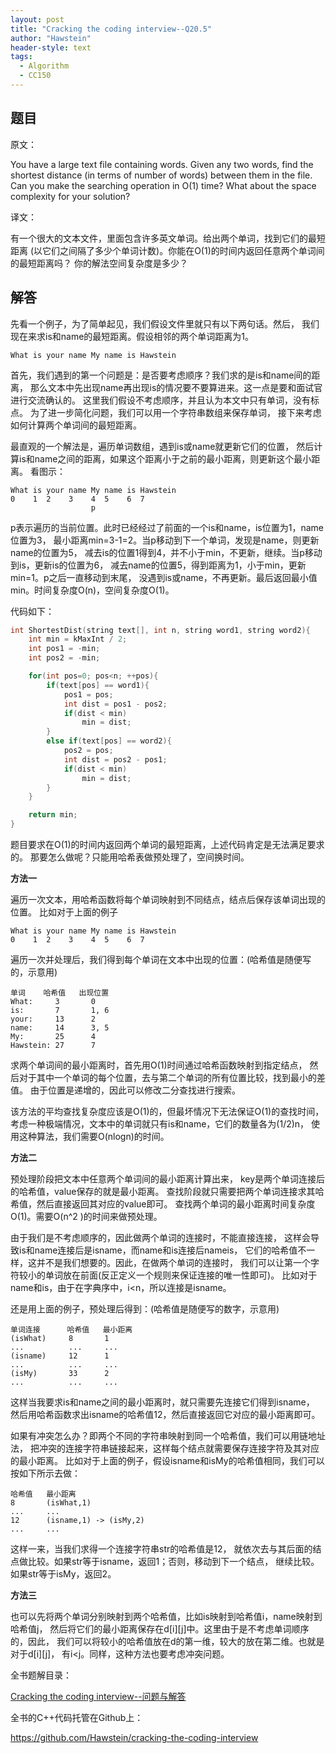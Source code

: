```yaml
---
layout: post
title: "Cracking the coding interview--Q20.5"
author: "Hawstein"
header-style: text
tags:
  - Algorithm
  - CC150
---
```


## 题目

原文：

You have a large text file containing words. Given any two words, 
find the shortest distance (in terms of number of words) between 
them in the file. Can you make the searching operation in O(1) time? 
What about the space complexity for your solution?

译文：

有一个很大的文本文件，里面包含许多英文单词。给出两个单词，找到它们的最短距离
(以它们之间隔了多少个单词计数)。你能在O(1)的时间内返回任意两个单词间的最短距离吗？
你的解法空间复杂度是多少？

## 解答

先看一个例子，为了简单起见，我们假设文件里就只有以下两句话。然后，
我们现在来求is和name的最短距离。假设相邻的两个单词距离为1。

	What is your name My name is Hawstein

首先，我们遇到的第一个问题是：是否要考虑顺序？我们求的是is和name间的距离，
那么文本中先出现name再出现is的情况要不要算进来。这一点是要和面试官进行交流确认的。
这里我们假设不考虑顺序，并且认为本文中只有单词，没有标点。
为了进一步简化问题，我们可以用一个字符串数组来保存单词，
接下来考虑如何计算两个单词间的最短距离。

最直观的一个解法是，遍历单词数组，遇到is或name就更新它们的位置，
然后计算is和name之间的距离，如果这个距离小于之前的最小距离，则更新这个最小距离。
看图示：

	What is your name My name is Hawstein
	0    1  2    3    4  5    6  7
	                  p
					   
p表示遍历的当前位置。此时已经经过了前面的一个is和name，is位置为1，name位置为3，
最小距离min=3-1=2。当p移动到下一个单词，发现是name，则更新name的位置为5，
减去is的位置1得到4，并不小于min，不更新，继续。当p移动到is，更新is的位置为6，
减去name的位置5，得到距离为1，小于min，更新min=1。p之后一直移动到末尾，
没遇到is或name，不再更新。最后返回最小值min。时间复杂度O(n)，空间复杂度O(1)。

代码如下：

```cpp
int ShortestDist(string text[], int n, string word1, string word2){
    int min = kMaxInt / 2;
    int pos1 = -min;
    int pos2 = -min;

    for(int pos=0; pos<n; ++pos){
        if(text[pos] == word1){
            pos1 = pos;
            int dist = pos1 - pos2;
            if(dist < min)
                min = dist;
        }
        else if(text[pos] == word2){
            pos2 = pos;
            int dist = pos2 - pos1;
            if(dist < min)
                min = dist;
        }
    }

    return min;
}
```

题目要求在O(1)的时间内返回两个单词的最短距离，上述代码肯定是无法满足要求的。
那要怎么做呢？只能用哈希表做预处理了，空间换时间。

**方法一**

遍历一次文本，用哈希函数将每个单词映射到不同结点，结点后保存该单词出现的位置。
比如对于上面的例子

	What is your name My name is Hawstein
	0    1  2    3    4  5    6  7	

遍历一次并处理后，我们得到每个单词在文本中出现的位置：(哈希值是随便写的，示意用)

	单词	  哈希值   出现位置
	What:     3		  0
	is:       7    	  1, 6
	your:     13      2
	name:     14      3, 5
	My:       25      4
	Hawstein: 27      7
	
求两个单词间的最小距离时，首先用O(1)时间通过哈希函数映射到指定结点，
然后对于其中一个单词的每个位置，去与第二个单词的所有位置比较，找到最小的差值。
由于位置是递增的，因此可以修改二分查找进行搜索。

该方法的平均查找复杂度应该是O(1)的，但最坏情况下无法保证O(1)的查找时间，
考虑一种极端情况，文本中的单词就只有is和name，它们的数量各为(1/2)n，
使用这种算法，我们需要O(nlogn)的时间。

**方法二**

预处理阶段把文本中任意两个单词间的最小距离计算出来，
key是两个单词连接后的哈希值，value保存的就是最小距离。
查找阶段就只需要把两个单词连接求其哈希值，然后直接返回其对应的value即可。
查找两个单词的最小距离时间复杂度O(1)。需要O(n^2 )的时间来做预处理。

由于我们是不考虑顺序的，因此做两个单词的连接时，不能直接连接，
这样会导致is和name连接后是isname，而name和is连接后nameis，
它们的哈希值不一样，这并不是我们想要的。因此，在做两个单词的连接时，
我们可以让第一个字符较小的单词放在前面(反正定义一个规则来保证连接的唯一性即可)。
比如对于name和is，由于在字典序中，i<n，所以连接是isname。

还是用上面的例子，预处理后得到：(哈希值是随便写的数字，示意用)

	单词连接      哈希值   最小距离
	(isWhat)     8       1
	... 		 ...	 ...
	(isname)     12  	 1
	... 		 ...	 ...
	(isMy) 		 33      2
	... 		 ...	 ...

这样当我要求is和name之间的最小距离时，就只需要先连接它们得到isname，
然后用哈希函数求出isname的哈希值12，然后直接返回它对应的最小距离即可。

如果有冲突怎么办？即两个不同的字符串映射到同一个哈希值，我们可以用链地址法，
把冲突的连接字符串链接起来，这样每个结点就需要保存连接字符及其对应的最小距离。
比如对于上面的例子，假设isname和isMy的哈希值相同，我们可以按如下所示去做：

	哈希值   最小距离
	8       (isWhat,1)
	...	    ...
	12  	(isname,1) -> (isMy,2)
	...     ...

这样一来，当我们求得一个连接字符串str的哈希值是12，
就依次去与其后面的结点做比较。如果str等于isname，返回1；否则，移动到下一个结点，
继续比较。如果str等于isMy，返回2。

**方法三**

也可以先将两个单词分别映射到两个哈希值，比如is映射到哈希值i，name映射到哈希值j，
然后将它们的最小距离保存在d[i][j]中。这里由于是不考虑单词顺序的，因此，
我们可以将较小的哈希值放在d的第一维，较大的放在第二维。也就是对于d[i][j]，
有i<j。同样，这种方法也要考虑冲突问题。


全书题解目录：

[Cracking the coding interview--问题与解答](/2013/03/14/ctci-solutions-contents/)

全书的C++代码托管在Github上：

<https://github.com/Hawstein/cracking-the-coding-interview>
